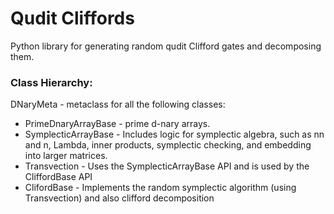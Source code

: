 # Qudit Cliffords
Python library for generating random qudit Clifford gates and decomposing them.



### Class Hierarchy:

DNaryMeta - metaclass for all the following classes:
- PrimeDnaryArrayBase - prime d-nary arrays.
- SymplecticArrayBase - Includes logic for symplectic algebra, such as nn and n, Lambda, inner products, symplectic checking, and embedding into larger matrices.
- Transvection - Uses the SymplecticArrayBase API and is used by the CliffordBase API
- ClifordBase - Implements the random symplectic algorithm (using Transvection) and also clifford decomposition